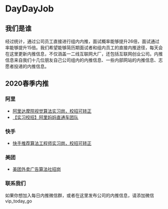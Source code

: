 # DayDayJob 

## 我们是谁

经过统计，通过公司员工直接进行组内内推，面试概率能够提升26倍，面试通过率能够提升15倍。我们希望能够简历期面试者和组内员工的直接内推途径，每天会在这里更新内推信息，不仅涵盖一二线互联网大厂，还包括互联网创业公司。内推信息来自我们十几位朋友自己公司组内的内推信息、一些内部网站的内推信息、志愿者投递的内推信息。


## 2020春季内推

### 阿里

- [阿里达摩院视觉算法实习岗，校招可转正](docs/2020spring/alibaba/01.md)
- [【实习校招】阿里妈妈直通车团队](https://mp.weixin.qq.com/s/e9nzIJC3566uiCSLMx75fg)


### 快手

- [快手推荐算法工程师实习岗，校招可转正](docs/2020spring/kuaishou/01.md)

### 美团

- [美团外卖广告算法社招岗](docs/2020spring/meituan/03.md)

### 联系我们

如果你想加入每日内推微信群，或者在这里发布公司的内推信息，请添加微信 vip_today_go 